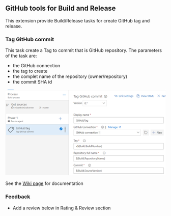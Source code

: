 ## GitHub tools for Build and Release ##

This extension provide Build/Release tasks for create GitHub tag and release.

### Tag GitHub commit ###

This task create a Tag to commit that is GitHub repository.
The parameters of the task are:
 - the GitHub connection
 - the tag to create
 - the complet name of the repository (owner/repository)
 - the commit SHA id

![githubtask](static/images/screen1.png)

See the [Wiki page](https://github.com/mikaelkrief/GitHub-Tools-vsts-extensions/wiki/Tag-GitHub-commit) for documentation

### Feedback ###
- Add a review below in Rating & Review section
